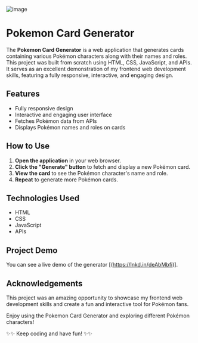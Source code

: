 ![image](https://github.com/Anshika32/Pokemon-Card-Generator/assets/121334039/c51eb587-1980-4fe8-85b2-fe7e400d570a)

# Pokemon Card Generator

The **Pokemon Card Generator** is a web application that generates cards containing various Pokémon characters along with their names and roles. This project was built from scratch using HTML, CSS, JavaScript, and APIs. It serves as an excellent demonstration of my frontend web development skills, featuring a fully responsive, interactive, and engaging design.

## Features

- Fully responsive design
- Interactive and engaging user interface
- Fetches Pokémon data from APIs
- Displays Pokémon names and roles on cards

## How to Use

1. **Open the application** in your web browser.
2. **Click the "Generate" button** to fetch and display a new Pokémon card.
3. **View the card** to see the Pokémon character's name and role.
4. **Repeat** to generate more Pokémon cards.

## Technologies Used

- HTML
- CSS
- JavaScript
- APIs

## Project Demo

You can see a live demo of the generator [(https://lnkd.in/deAbMbfi)].

## Acknowledgements

This project was an amazing opportunity to showcase my frontend web development skills and create a fun and interactive tool for Pokémon fans.

Enjoy using the Pokemon Card Generator and exploring different Pokémon characters!

✨✨ Keep coding and have fun! ✨✨
